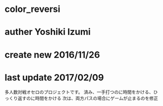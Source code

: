 # color_reversi
# auther Yoshiki Izumi
# create new 2016/11/26
# last update 2017/02/09
多人数対戦オセロのプロジェクトです。
済み、一手打つのに時間をかける、ひっくり返すのに時間をかける
次は、両方パスの場合にゲームが止まるのを修正